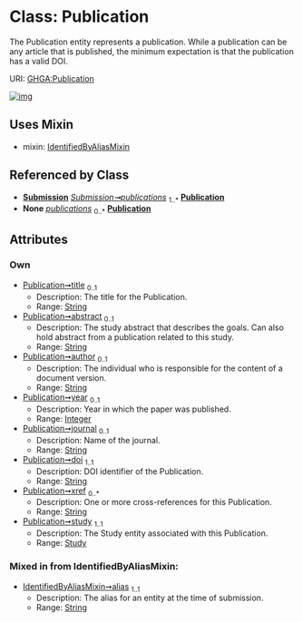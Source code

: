 
# Class: Publication


The Publication entity represents a publication. While a publication can be any article that is published, the minimum expectation is that the publication has a valid DOI.

URI: [GHGA:Publication](https://w3id.org/GHGA/Publication)


[![img](https://yuml.me/diagram/nofunky;dir:TB/class/[Submission],[Study],[Study]<study%201..1-%20[Publication&#124;title:string%20%3F;abstract:string%20%3F;author:string%20%3F;year:integer%20%3F;journal:string%20%3F;doi:string;xref:string%20*;alias:string],[Submission]++-%20publications%201..*>[Publication],[Submission]-%20publications(i)%200..*>[Publication],[Publication]uses%20-.->[IdentifiedByAliasMixin],[IdentifiedByAliasMixin])](https://yuml.me/diagram/nofunky;dir:TB/class/[Submission],[Study],[Study]<study%201..1-%20[Publication&#124;title:string%20%3F;abstract:string%20%3F;author:string%20%3F;year:integer%20%3F;journal:string%20%3F;doi:string;xref:string%20*;alias:string],[Submission]++-%20publications%201..*>[Publication],[Submission]-%20publications(i)%200..*>[Publication],[Publication]uses%20-.->[IdentifiedByAliasMixin],[IdentifiedByAliasMixin])

## Uses Mixin

 *  mixin: [IdentifiedByAliasMixin](IdentifiedByAliasMixin.md)

## Referenced by Class

 *  **[Submission](Submission.md)** *[Submission➞publications](Submission_publications.md)*  <sub>1..\*</sub>  **[Publication](Publication.md)**
 *  **None** *[publications](publications.md)*  <sub>0..\*</sub>  **[Publication](Publication.md)**

## Attributes


### Own

 * [Publication➞title](Publication_title.md)  <sub>0..1</sub>
     * Description: The title for the Publication.
     * Range: [String](types/String.md)
 * [Publication➞abstract](Publication_abstract.md)  <sub>0..1</sub>
     * Description: The study abstract that describes the goals. Can also hold abstract from a publication related to this study.
     * Range: [String](types/String.md)
 * [Publication➞author](Publication_author.md)  <sub>0..1</sub>
     * Description: The individual who is responsible for the content of a document version.
     * Range: [String](types/String.md)
 * [Publication➞year](Publication_year.md)  <sub>0..1</sub>
     * Description: Year in which the paper was published.
     * Range: [Integer](types/Integer.md)
 * [Publication➞journal](Publication_journal.md)  <sub>0..1</sub>
     * Description: Name of the journal.
     * Range: [String](types/String.md)
 * [Publication➞doi](Publication_doi.md)  <sub>1..1</sub>
     * Description: DOI identifier of the Publication.
     * Range: [String](types/String.md)
 * [Publication➞xref](Publication_xref.md)  <sub>0..\*</sub>
     * Description: One or more cross-references for this Publication.
     * Range: [String](types/String.md)
 * [Publication➞study](Publication_study.md)  <sub>1..1</sub>
     * Description: The Study entity associated with this Publication.
     * Range: [Study](Study.md)

### Mixed in from IdentifiedByAliasMixin:

 * [IdentifiedByAliasMixin➞alias](IdentifiedByAliasMixin_alias.md)  <sub>1..1</sub>
     * Description: The alias for an entity at the time of submission.
     * Range: [String](types/String.md)
